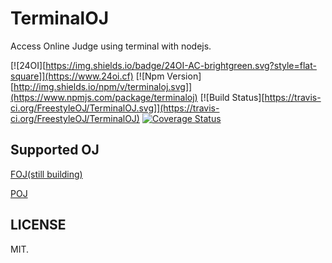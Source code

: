 # TerminalOJ
Access Online Judge using terminal with nodejs.

[![24OI][https://img.shields.io/badge/24OI-AC-brightgreen.svg?style=flat-square]](https://www.24oi.cf)
[![Npm Version][http://img.shields.io/npm/v/terminaloj.svg]](https://www.npmjs.com/package/terminaloj)
[![Build Status][https://travis-ci.org/FreestyleOJ/TerminalOJ.svg]](https://travis-ci.org/FreestyleOJ/TerminalOJ)
[![Coverage Status](https://coveralls.io/repos/FreestyleOJ/TerminalOJ/badge.svg?branch=master&service=github)](https://coveralls.io/github/FreestyleOJ/TerminalOJ?branch=master)

## Supported OJ
[FOJ(still building)](foj.md)

[POJ](poj.md)

## LICENSE
MIT.